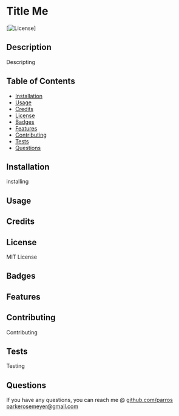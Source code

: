 # Title Me
[![License](https://img.shields.io/badge/License-Apache_2.0-blue.svg)]
## Description

Descripting

## Table of Contents

- <a href=#install>Installation</a>
- <a href=#usage>Usage</a>
- <a href=#credit>Credits</a>
- <a href=#license>License</a>
- <a href=#badges>Badges</a>
- <a href=#feature>Features</a>
- <a href=#contributing>Contributing</a>
- <a href=#test>Tests</a>
- <a href=#question>Questions</a>

## <span id=install>Installation</span>

installing

## <span id=usage>Usage</span>



## <span id=credit>Credits</span>



## <span id=license>License</span>

MIT License


## <span id=badges>Badges</span>


## <span id=feature>Features</span>


## <span id=contributing>Contributing</span>

Contributing

## <span id=test>Tests</span>

Testing

## <span id=question>Questions</span>

If you have any questions, you can reach me @ <a href="github.com/parros" target='_blank'>github.com/parros</a> 
parkerosemeyer@gmail.com
